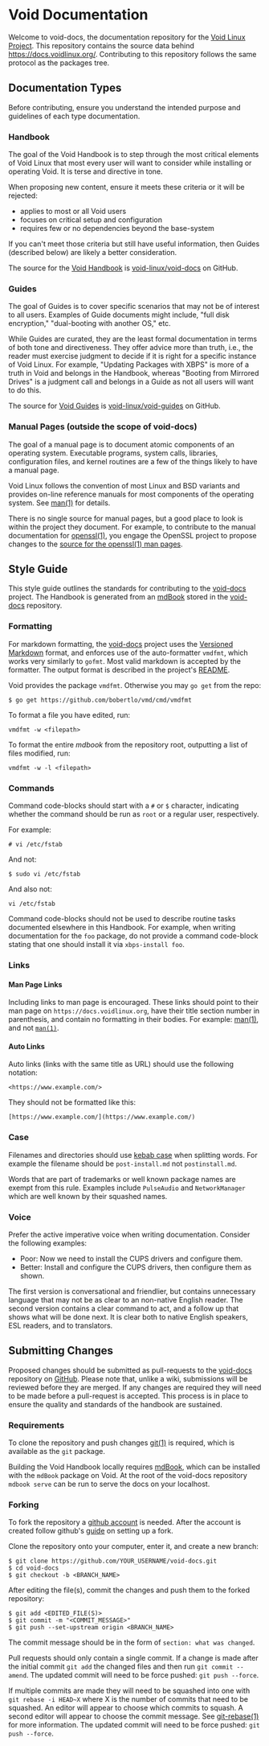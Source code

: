 # Void Documentation

Welcome to void-docs, the documentation repository for the [Void Linux Project](https://github.com/void-linux). This repository contains the source data behind <https://docs.voidlinux.org/>. Contributing to this repository follows the same protocol as the packages tree.

## Documentation Types

Before contributing, ensure you understand the intended purpose and guidelines of each type documentation.

### Handbook 

The goal of the Void Handbook is to step through the most critical elements of Void Linux that most every user will want to consider while installing or operating Void. It is terse and directive in tone.

When proposing new content, ensure it meets these criteria or it will be rejected:

* applies to most or all Void users
* focuses on critical setup and configuration
* requires few or no dependencies beyond the base-system

If you can't meet those criteria but still have useful information, then Guides (described below) are likely a better consideration.

The source for the [Void Handbook](https://docs.voidlinux.org/) is [void-linux/void-docs](https://github.com/void-linux/void-docs/) on GitHub.

### Guides

The goal of Guides is to cover specific scenarios that may not be of interest to all users. Examples of Guide documents might include, "full disk encryption," "dual-booting with another OS," etc. 

While Guides are curated, they are the least formal documentation in terms of both tone and directiveness. They offer advice more than truth, i.e., the reader must exercise judgment to decide if it is right for a specific instance of Void Linux. For example, "Updating Packages with XBPS" is more of a truth in Void and belongs in the Handbook, whereas "Booting from Mirrored Drives" is a judgment call and belongs in a Guide as not all users will want to do this.

The source for [Void Guides](https://guides.voidlinux.org/) is [void-linux/void-guides](https://github.com/void-linux/void-guides/) on GitHub.

### Manual Pages (outside the scope of void-docs)

The goal of a manual page is to document atomic components of an operating system. Executable programs, system calls, libraries, configuration files, and kernel routines are a few of the things likely to have a manual page.

Void Linux follows the convention of most Linux and BSD variants and provides on-line reference manuals for most components of the operating system. See [man(1)](https://man.voidlinux.org/man) for details. 

There is no single source for manual pages, but a good place to look is within the project they document. For example, to contribute to the manual documentation for [openssl(1)](https://man.voidlinux.org/openssl), you engage the OpenSSL project to propose changes to the [source for the openssl(1) man pages](https://github.com/openssl/openssl/tree/master/doc/man1).

## Style Guide

This style guide outlines the standards for contributing to the
[void-docs](https://github.com/void-linux/void-docs/) project. The Handbook is generated from an
[mdBook](https://rust-lang-nursery.github.io/mdBook/) stored in the
[void-docs](https://github.com/void-linux/void-docs/) repository.

### Formatting

For markdown formatting, the
[void-docs](https://github.com/void-linux/void-docs/) project uses the
[Versioned Markdown](https://github.com/bobertlo/vmd) format, and enforces use
of the auto-formatter `vmdfmt`, which works very similarly to `gofmt`. Most
valid markdown is accepted by the formatter. The output format is described in
the project's [README](https://github.com/bobertlo/vmd/blob/master/README.md).

Void provides the package `vmdfmt`. Otherwise you may `go get` from the repo:

```
$ go get https://github.com/bobertlo/vmd/cmd/vmdfmt
```

To format a file you have edited, run:

```
vmdfmt -w <filepath>
```

To format the entire *mdbook* from the repository root, outputting a list of
files modified, run:

```
vmdfmt -w -l <filepath>
```

### Commands

Command code-blocks should start with a `#` or `$` character, indicating whether
the command should be run as `root` or a regular user, respectively.

For example:

```
# vi /etc/fstab
```

And not:

```
$ sudo vi /etc/fstab
```

And also not:

```
vi /etc/fstab
```

Command code-blocks should not be used to describe routine tasks documented
elsewhere in this Handbook. For example, when writing documentation for the
`foo` package, do not provide a command code-block stating that one should
install it via `xbps-install foo`.

### Links

#### Man Page Links

Including links to man page is encouraged. These links should point to their man
page on `https://docs.voidlinux.org`, have their title section number in
parenthesis, and contain no formatting in their bodies. For example:
[man(1)](https://man.voidlinux.org/man.1), and not
[`man(1)`](https://man.voidlinux.org/man.1).

#### Auto Links

Auto links (links with the same title as URL) should use the following notation:

```
<https://www.example.com/>
```

They should not be formatted like this:

```
[https://www.example.com/](https://www.example.com/)
```

### Case

Filenames and directories should use [kebab
case](https://en.wikipedia.org/wiki/Kebab_case) when splitting words. For
example the filename should be `post-install.md` not `postinstall.md`.

Words that are part of trademarks or well known package names are exempt from
this rule. Examples include `PulseAudio` and `NetworkManager` which are well
known by their squashed names.

### Voice

Prefer the active imperative voice when writing documentation. Consider the
following examples:

* Poor: Now we need to install the CUPS drivers and configure them.
* Better: Install and configure the CUPS drivers, then configure them as shown.

The first version is conversational and friendlier, but contains unnecessary language
that may not be as clear to an non-native English reader. The second version contains a clear command to act, and a follow up that shows what will be done next. It is clear both to native English speakers, ESL readers, and to translators.


## Submitting Changes

Proposed changes should be submitted as pull-requests to the
[void-docs](https://github.com/void-linux/void-docs) repository on
[GitHub](https://github.com/). Please note that, unlike a wiki, submissions will
be reviewed before they are merged. If any changes are required they will need
to be made before a pull-request is accepted. This process is in place to ensure
the quality and standards of the handbook are sustained.

### Requirements

To clone the repository and push changes
[git(1)](https://man.voidlinux.org/git.1) is required, which is available as the
`git` package.

Building the Void Handbook locally requires
[mdBook](https://rust-lang-nursery.github.io/mdBook/), which can be installed
with the `mdBook` package on Void. At the root of the void-docs repository
`mdbook serve` can be run to serve the docs on your localhost.

### Forking

To fork the repository a [github account](https://github.com/join) is needed.
After the account is created follow github's
[guide](https://help.github.com/en/articles/fork-a-repo) on setting up a fork.

Clone the repository onto your computer, enter it, and create a new branch:

```
$ git clone https://github.com/YOUR_USERNAME/void-docs.git
$ cd void-docs
$ git checkout -b <BRANCH_NAME>
```

After editing the file(s), commit the changes and push them to the forked
repository:

```
$ git add <EDITED_FILE(S)>
$ git commit -m "<COMMIT_MESSAGE>"
$ git push --set-upstream origin <BRANCH_NAME>
```

The commit message should be in the form of `section: what was changed`.

Pull requests should only contain a single commit. If a change is made after the
initial commit `git add` the changed files and then run `git commit --amend`.
The updated commit will need to be force pushed: `git push --force`.

If multiple commits are made they will need to be squashed into one with `git
rebase -i HEAD~X` where X is the number of commits that need to be squashed. An
editor will appear to choose which commits to squash. A second editor will
appear to choose the commit message. See
[git-rebase(1)](https://man.voidlinux.org/git-rebase.1) for more information.
The updated commit will need to be force pushed: `git push --force`.
